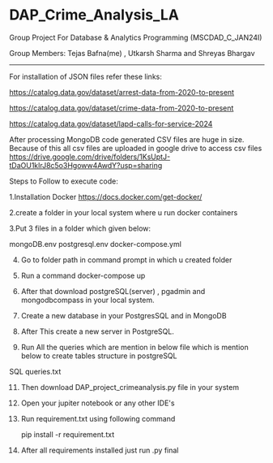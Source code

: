 # DAP_Crime_Analysis_LA

Group Project For Database & Analytics Programming (MSCDAD_C_JAN24I)

Group Members: Tejas Bafna(me) , Utkarsh Sharma and Shreyas Bhargav 

*******************************************************************************************************************************************************

For installation of JSON files refer these links:

https://catalog.data.gov/dataset/arrest-data-from-2020-to-present

https://catalog.data.gov/dataset/crime-data-from-2020-to-present

https://catalog.data.gov/dataset/lapd-calls-for-service-2024 

After processing MongoDB code generated CSV files are huge in size. Because of this all csv files are uploaded in google drive to access csv files
https://drive.google.com/drive/folders/1KsUptJ-tDaOU1klrJ8c5o3Hgoww4AwdY?usp=sharing


Steps to Follow to execute code:

1.Installation Docker
https://docs.docker.com/get-docker/

2.create a folder in your local system where u run docker containers

3.Put 3 files in a folder which given below:

mongoDB.env
postgresql.env
docker-compose.yml

4. Go to folder path in command prompt in which u created folder

5. Run a command
	docker-compose up

6. After that download postgreSQL(server) , pgadmin and mongodbcompass in your local system.

7. Create a new database in your PostgresSQL and in MongoDB

8. After This create a new server in PostgreSQL.
   
9. Run All the queries which are mention in below file which is mention below to create tables structure in postgreSQL

SQL queries.txt

11. Then download DAP_project_crimeanalysis.py file in your system

12. Open your jupiter notebook or any other IDE's

13. Run requirement.txt using following command

	pip install -r requirement.txt

14. After all requirements installed just run .py final

